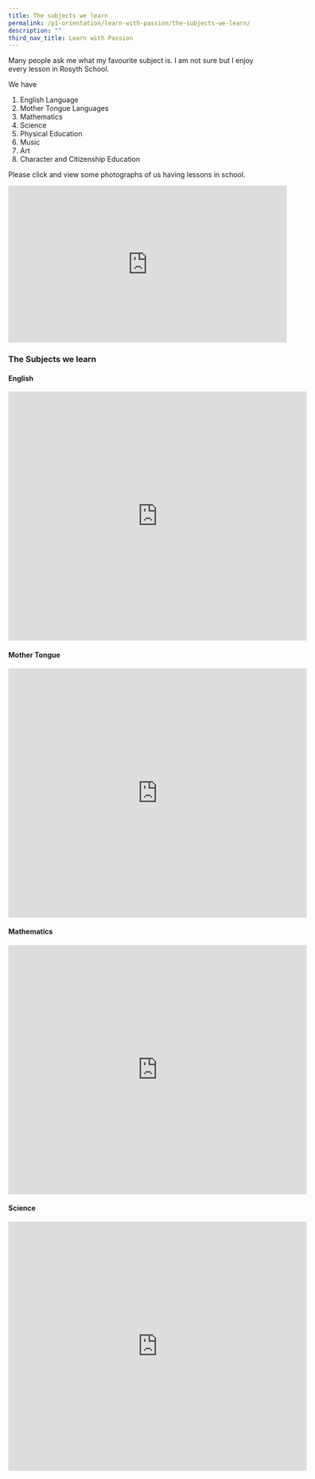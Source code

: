 ```yaml
---
title: The subjects we learn
permalink: /p1-orientation/learn-with-passion/the-subjects-we-learn/
description: ""
third_nav_title: Learn with Passion
---
```

Many people ask me what my favourite subject is. I am not sure but I enjoy every lesson in Rosyth School.

We have
1.  English Language
2.  Mother Tongue Languages
3.  Mathematics
4.  Science
5.  Physical Education
6.  Music
7.  Art
8.  Character and Citizenship Education

Please click and view some photographs of us having lessons in school.

<iframe width="560" height="315" src="https://www.youtube.com/embed/SFKu53b4HyY?start=1" title="YouTube video player" frameborder="0" allow="accelerometer; autoplay; clipboard-write; encrypted-media; gyroscope; picture-in-picture" allowfullscreen=""></iframe>

### The Subjects we learn

#### English

<iframe src="https://docs.google.com/presentation/d/e/2PACX-1vSqJgFzlXcOazxPw8wSHWC8wpriHSatniw--UP3UR24v-7aRVjuoC2SdJz55jYFv7IUsomIcBsOdv1h/embed?start=false&amp;loop=true&amp;delayms=10000" frameborder="0" width="600" height="500" allowfullscreen="true"></iframe>

#### Mother Tongue

<iframe allowfullscreen="true" height="500" width="600" frameborder="0" src="https://docs.google.com/presentation/d/e/2PACX-1vRBrDo6MCJ02CFCq6-FMG1f3mH11Zf872_PmNb9pV1ZBxmoX3I4Q1h96fGCPG3UU2hjjuTbyioFCX2r/embed?start=false&amp;loop=true&amp;delayms=10000"></iframe>

#### Mathematics

<iframe allowfullscreen="true" height="500" width="600" frameborder="0" src="https://docs.google.com/presentation/d/e/2PACX-1vSpz-tvbJNeYOAB-WKcsxiV-J6NtMu83AaWg8GjaowigCgImiqVvFgoO_p9tp8T9cTCRsHHW8qxrkZL/embed?start=false&amp;loop=true&amp;delayms=10000"></iframe>

#### Science

<iframe allowfullscreen="true" height="500" width="600" frameborder="0" src="https://docs.google.com/presentation/d/e/2PACX-1vRiVQcys3-C6U_MZ9yTVgO4Q88MRqrZwxsgCo0puf_GgX9rEfG8G12PKomUPIsbLx3n9YrQMHun-bwn/embed?start=false&amp;loop=true&amp;delayms=10000"></iframe>